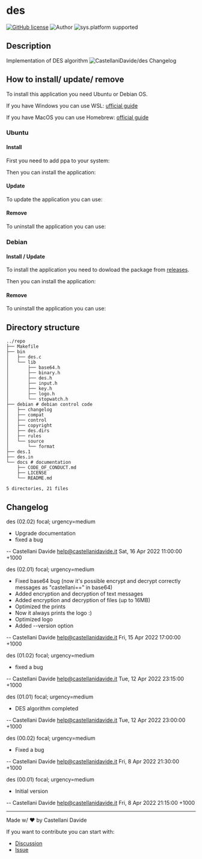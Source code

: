 # des
[![GitHub license](https://img.shields.io/badge/license-GNU-green?style=flat)](https://github.com/CastellaniDavide/des/blob/main/docs/LICENSE)
![Author](https://img.shields.io/badge/author-Castellani%20Davide-green?style=flat)
![sys.platform supported](https://img.shields.io/badge/OS%20platform%20supported-all-blue?style=flat) 

##  Description 
Implementation of DES algorithm
![CastellaniDavide/des](https://opengraph.githubassets.com/2195f3d7fb190e44dd0a4b3b7a3a6d448bc5af19b492cbf1e88964cdb8fdef22/CastellaniDavide/des)
 Changelog 
## How to install/ update/ remove
To install this application you need Ubuntu or Debian OS.

If you have Windows you can use WSL: [ufficial guide](https://docs.microsoft.com/en-us/windows/wsl/)

If you have MacOS you can use Homebrew: [official guide](https://brew.sh/)

### Ubuntu
#### Install
First you need to add ppa to your system:


Then you can install the application:


#### Update
To update the application you can use:


#### Remove
To uninstall the application you can use:

### Debian
#### Install / Update
To install the application you need to dowload the package from [releases](https://github.com/CastellaniDavide/des/releases).

Then you can install the application:


#### Remove
To uninstall the application you can use:


##  Directory structure 

```
../repo
├── Makefile
├── bin
│   ├── des.c
│   └── lib
│       ├── base64.h
│       ├── binary.h
│       ├── des.h
│       ├── input.h
│       ├── key.h
│       ├── logo.h
│       └── stopwatch.h
├── debian # debian control code
│   ├── changelog
│   ├── compat
│   ├── control
│   ├── copyright
│   ├── des.dirs
│   ├── rules
│   └── source
│       └── format
├── des.1
├── des.in
└── docs # documentation
    ├── CODE_OF_CONDUCT.md
    ├── LICENSE
    └── README.md

5 directories, 21 files
```
## Changelog
des (02.02) focal; urgency=medium

  * Upgrade documentation
  * fixed a bug

 -- Castellani Davide <help@castellanidavide.it>  Sat, 16 Apr 2022 11:00:00 +1000

des (02.01) focal; urgency=medium

  * Fixed base64 bug (now it's possible encrypt and decrypt correctly messages as "castellani==" in base64)
  * Added encryption and decryption of text messages
  * Added encryption and decryption of files (up to 16MB)
  * Optimized the prints
  * Now it always prints the logo :)
  * Optimized logo
  * Added --version option

 -- Castellani Davide <help@castellanidavide.it>  Fri, 15 Apr 2022 17:00:00 +1000

des (01.02) focal; urgency=medium

  * fixed a bug

 -- Castellani Davide <help@castellanidavide.it>  Tue, 12 Apr 2022 23:15:00 +1000

des (01.01) focal; urgency=medium

  * DES algorithm completed

 -- Castellani Davide <help@castellanidavide.it>  Tue, 12 Apr 2022 23:00:00 +1000

des (00.02) focal; urgency=medium

  * Fixed a bug

 -- Castellani Davide <help@castellanidavide.it>  Fri, 8 Apr 2022 21:30:00 +1000

des (00.01) focal; urgency=medium

  * Initial version

 -- Castellani Davide <help@castellanidavide.it>  Fri, 8 Apr 2022 21:15:00 +1000

---
Made w/ :heart: by Castellani Davide

If you want to contribute you can start with:
- [Discussion](https://github.com/CastellaniDavide/des/discussions)
- [Issue](https://github.com/CastellaniDavide/des/issues/new)
